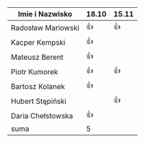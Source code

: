 Imie i Nazwisko  | 18.10 | 15.11 |
---------------- | ----- | ----- |
Radosław Mariowski | :+1: | :+1: |
Kacper Kempski | :+1: ||
Mateusz Berent | :+1: ||
Piotr Kumorek	 | :+1:	| :+1: |   	
Bartosz Kolanek	 | :+1:	| 
Hubert Stępiński |      |:+1:|
Daria Chełstowska        | :+1: |
suma             | 5   ||
